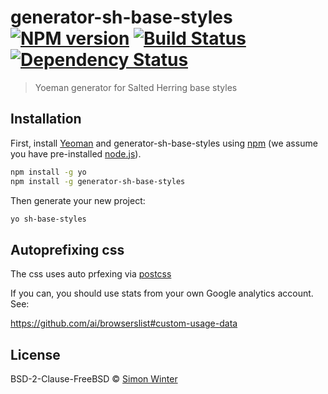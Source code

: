 # generator-sh-base-styles [![NPM version][npm-image]][npm-url] [![Build Status][travis-image]][travis-url] [![Dependency Status][daviddm-image]][daviddm-url]
> Yoeman generator for Salted Herring base styles

## Installation

First, install [Yeoman](http://yeoman.io) and generator-sh-base-styles using [npm](https://www.npmjs.com/) (we assume you have pre-installed [node.js](https://nodejs.org/)).

```bash
npm install -g yo
npm install -g generator-sh-base-styles
```

Then generate your new project:

```bash
yo sh-base-styles
```

## Autoprefixing css

The css uses auto prfexing via [postcss](https://github.com/postcss/autoprefixer)

If you can, you should use stats from your own Google analytics account. See:

https://github.com/ai/browserslist#custom-usage-data



## License

BSD-2-Clause-FreeBSD © [Simon Winter](https://www.saltedherring.com)


[npm-image]: https://badge.fury.io/js/generator-sh-base-styles.svg
[npm-url]: https://npmjs.org/package/generator-sh-base-styles
[travis-image]: https://travis-ci.org/salted-herring/generator-sh-base-styles.svg?branch=master
[travis-url]: https://travis-ci.org/salted-herring/generator-sh-base-styles
[daviddm-image]: https://david-dm.org/salted-herring/generator-sh-base-styles.svg?theme=shields.io
[daviddm-url]: https://david-dm.org/salted-herring/generator-sh-base-styles
